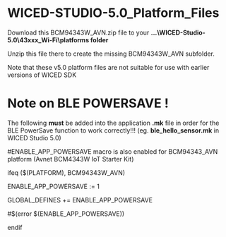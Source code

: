 # WICED-STUDIO-5.0_Platform_Files

Download this BCM94343W_AVN.zip file to your **...\WICED-Studio-5.0\43xxx_Wi-Fi\platforms folder** 

Unzip this file there to create the missing BCM94343W_AVN subfolder.

Note that these v5.0 platform files are not suitable for use with earlier versions of WICED SDK

# Note on BLE POWERSAVE !

The following **must** be added into the application **.mk** file in order for the BLE PowerSave function to work correctly!!! 
(eg. **ble_hello_sensor.mk** in WICED Studio 5.0) 

#ENABLE_APP_POWERSAVE macro is also enabled for BCM94343_AVN platform (Avnet BCM4343W IoT Starter Kit)

ifeq ($(PLATFORM), BCM94343W_AVN)

ENABLE_APP_POWERSAVE := 1

GLOBAL_DEFINES += ENABLE_APP_POWERSAVE

#$(error $(ENABLE_APP_POWERSAVE))

endif
